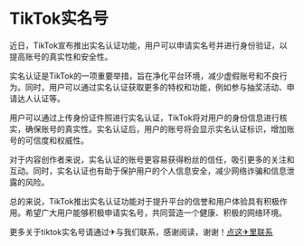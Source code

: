 # TikTok实名号

近日，TikTok宣布推出实名认证功能，用户可以申请实名号并进行身份验证，以提高账号的真实性和安全性。

实名认证是TikTok的一项重要举措，旨在净化平台环境，减少虚假账号和不良行为。同时，用户可以通过实名认证获取更多的特权和功能，例如参与抽奖活动、申请达人认证等。

用户可以通过上传身份证件照进行实名认证，TikTok将对用户的身份信息进行核实，确保账号的真实性。实名认证后，用户的账号将会显示实名认证标识，增加账号的可信度和权威性。

对于内容创作者来说，实名认证的账号更容易获得粉丝的信任，吸引更多的关注和互动。同时，实名认证也有助于保护用户的个人信息安全，减少网络诈骗和信息泄露的风险。

总的来说，TikTok推出实名认证功能对于提升平台的信誉和用户体验具有积极作用。希望广大用户能够积极申请实名号，共同营造一个健康、积极的网络环境。

更多关于tiktok实名号请通过✈与我们联系，感谢阅读，谢谢！[点这✈里联系](https://w.k02.cc)